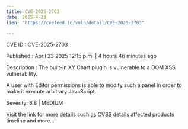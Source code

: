```yaml
---
title: CVE-2025-2703
date: 2025-4-23
lien: "https://cvefeed.io/vuln/detail/CVE-2025-2703"

---
```


CVE ID : CVE-2025-2703

Published :  April 23
2025
12:15 p.m. | 4 hours
46 minutes ago

Description : The built-in XY Chart plugin is vulnerable to a DOM XSS vulnerability. 

A user with Editor permissions is able to modify such a panel in order to make it execute arbitrary JavaScript.

Severity: 6.8 | MEDIUM

Visit the link for more details
such as CVSS details
affected products
timeline
and more...
